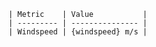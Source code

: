     | Metric    | Value           |
    | --------- | --------------- |
    | Windspeed | {windspeed} m/s |
